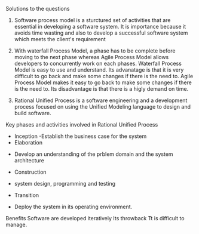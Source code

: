 Solutions to the questions
 1. Software process model is a sturctured set of activities that are essential in developing a software system. It is importance because it avoids time wasting and also to develop a successful software system which meets the client's requirement

2. With waterfall  Process Model, a phase has to be complete before moving to the next phase whereas Agile Process Model allows developers to concurrently work on each phases. 
Waterfall Process Model is easy to use and understand. Its advanatage is that it is very difficult to go back and make some changes if there is the need to.
Agile Process Model makes it easy to go back to make some changes if there is the need to. Its disadvantage is that there is a higly demand on time.

3. Rational Unified Process is a software engineering and a development process focused on using the Unified Modeling language to design and build software.

Key phases and activities involved in Rational Unified Process 
* Inception
  -Establish the business case for the system
* Elaboration
 - Develop an understanding of the prblem domain and the system architecture
* Construction
 - system design, programming and testing
* Transition
 - Deploy the system in its operating environment.
 
 Benefits
 Software are developed iteratively
 Its throwback
 Tt is difficult to manage.

